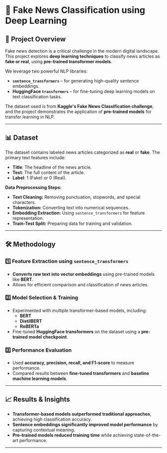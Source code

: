 # 📰 Fake News Classification using Deep Learning

## 📌 Project Overview
Fake news detection is a critical challenge in the modern digital landscape. This project explores **deep learning techniques** to classify news articles as **fake or real**, using **pre-trained transformer models**.

We leverage two powerful NLP libraries:
- **`sentence_transformers`** – for generating high-quality sentence embeddings.
- **HuggingFace `transformers`** – for fine-tuning deep learning models on text classification tasks.

The dataset used is from **Kaggle's Fake News Classification challenge**, and the project demonstrates the application of **pre-trained models** for transfer learning in NLP.

---

## 📊 Dataset
The dataset contains labeled news articles categorized as **real** or **fake**. The primary text features include:
- **Title**: The headline of the news article.
- **Text**: The full content of the article.
- **Label**: 1 (Fake) or 0 (Real).

**Data Preprocessing Steps:**
- **Text Cleaning:** Removing punctuation, stopwords, and special characters.
- **Tokenization:** Converting text into numerical sequences.
- **Embedding Extraction:** Using `sentence_transformers` for feature representation.
- **Train-Test Split:** Preparing data for training and validation.

---

## 🛠️ Methodology

### **1️⃣ Feature Extraction using `sentence_transformers`**
- **Converts raw text into vector embeddings** using pre-trained models like **BERT**.
- Allows for efficient comparison and classification of news articles.

### **2️⃣ Model Selection & Training**
- Experimented with multiple transformer-based models, including:
  - **BERT**
  - **DistilBERT**
  - **RoBERTa**
- Fine-tuned **HuggingFace transformers** on the dataset using a **pre-trained model checkpoint**.

### **3️⃣ Performance Evaluation**
- Used **accuracy, precision, recall, and F1-score** to measure performance.
- Compared results between **fine-tuned transformers** and **baseline machine learning models**.

---

## 📈 Results & Insights
- **Transformer-based models outperformed traditional approaches**, achieving high classification accuracy.
- **Sentence embeddings significantly improved model performance** by capturing contextual meaning.
- **Pre-trained models reduced training time** while achieving state-of-the-art performance.

---
